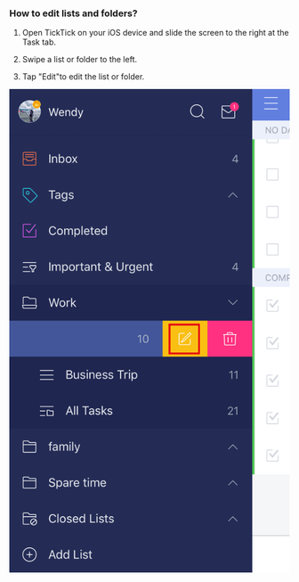 ### How to edit lists and folders?

1. Open TickTick on your iOS device and slide the screen to the right at the Task tab.

2. Swipe a list or folder to the left.

3. Tap "Edit"to edit the list or folder.

![](ios/4.2/4.2.5.png)
